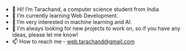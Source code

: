 - 👋 Hi! I’m Tarachand, a computer science student from India
- 🌱 I’m currently learning Web Development.
- 👀 I’m very interested in machine learning and AI.
- 💞️ I'm always looking for new projects to work on, so if you have any ideas, please let me know!
- 📫 How to reach me - web.tarachand@gmail.com

<!---
tarachand-k/tarachand-k is a ✨ special ✨ repository because its `README.md` (this file) appears on your GitHub profile.
You can click the Preview link to take a look at your changes.
--->
